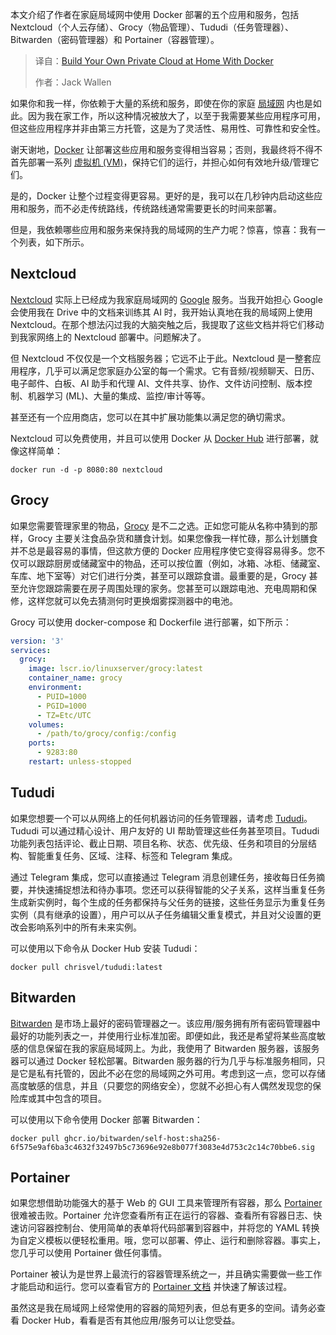 <!--
title: Docker在家：构建你的专属私有云
cover: https://cdn.thenewstack.io/media/2025/07/108d955b-hartono-creative-studio-lrupacfnjt4-unsplash.jpg
summary: 本文介绍了作者在家庭局域网中使用 Docker 部署的五个应用和服务，包括 Nextcloud（个人云存储）、Grocy（物品管理）、Tududi（任务管理器）、Bitwarden（密码管理器）和 Portainer（容器管理）。
-->

本文介绍了作者在家庭局域网中使用 Docker 部署的五个应用和服务，包括 Nextcloud（个人云存储）、Grocy（物品管理）、Tududi（任务管理器）、Bitwarden（密码管理器）和 Portainer（容器管理）。

> 译自：[Build Your Own Private Cloud at Home With Docker](https://thenewstack.io/build-your-own-private-cloud-at-home-with-docker/)
> 
> 作者：Jack Wallen

如果你和我一样，你依赖于大量的系统和服务，即使在你的家庭 [局域网](https://thenewstack.io/git-set-up-a-local-repository-accessible-by-lan/) 内也是如此。因为我在家工作，所以这种情况被放大了，以至于我需要某些应用程序可用，但这些应用程序并非由第三方托管，这是为了灵活性、易用性、可靠性和安全性。

谢天谢地，[Docker](https://thenewstack.io/docker-launches-hardened-images-intensifying-secure-container-market/) 让部署这些应用和服务变得相当容易；否则，我最终将不得不首先部署一系列 [虚拟机 (VM)](https://thenewstack.io/deploy-a-virtual-machine-with-oracles-open-source-virtualbox/)，保持它们的运行，并担心如何有效地升级/管理它们。

是的，Docker 让整个过程变得更容易。更好的是，我可以在几秒钟内启动这些应用和服务，而不必走传统路线，传统路线通常需要更长的时间来部署。

但是，我依赖哪些应用和服务来保持我的局域网的生产力呢？惊喜，惊喜：我有一个列表，如下所示。

## Nextcloud

[Nextcloud](https://nextcloud.com/athome/) 实际上已经成为我家庭局域网的 [Google](https://cloud.google.com/?utm_content=inline+mention) 服务。当我开始担心 Google 会使用我在 Drive 中的文档来训练其 AI 时，我开始认真地在我的局域网上使用 Nextcloud。在那个想法闪过我的大脑突触之后，我提取了这些文档并将它们移动到我家网络上的 Nextcloud 部署中。问题解决了。

但 Nextcloud 不仅仅是一个文档服务器；它远不止于此。Nextcloud 是一整套应用程序，几乎可以满足您家庭办公室的每一个需求。它有音频/视频聊天、日历、电子邮件、白板、AI 助手和代理 AI、文件共享、协作、文件访问控制、版本控制、机器学习 (ML)、大量的集成、监控/审计等等。

甚至还有一个应用商店，您可以在其中扩展功能集以满足您的确切需求。

Nextcloud 可以免费使用，并且可以使用 Docker 从 [Docker Hub](https://thenewstack.io/revised-docker-hub-policies-unlimited-pulls-for-all-paying-customers/) 进行部署，就像这样简单：

```shell
docker run -d -p 8080:80 nextcloud
```

## Grocy

如果您需要管理家里的物品，[Grocy](https://grocy.info/) 是不二之选。正如您可能从名称中猜到的那样，Grocy 主要关注食品杂货和膳食计划。如果您像我一样忙碌，那么计划膳食并不总是最容易的事情，但这款方便的 Docker 应用程序使它变得容易得多。您不仅可以跟踪厨房或储藏室中的物品，还可以按位置（例如，冰箱、冰柜、储藏室、车库、地下室等）对它们进行分类，甚至可以跟踪食谱。最重要的是，Grocy 甚至允许您跟踪需要在房子周围处理的家务。您甚至可以跟踪电池、充电周期和保修，这样您就可以免去猜测何时更换烟雾探测器中的电池。

Grocy 可以使用 docker-compose 和 Dockerfile 进行部署，如下所示：

```yaml
version: '3'
services:
  grocy:
    image: lscr.io/linuxserver/grocy:latest
    container_name: grocy
    environment:
      - PUID=1000
      - PGID=1000
      - TZ=Etc/UTC
    volumes:
      - /path/to/grocy/config:/config
    ports:
      - 9283:80
    restart: unless-stopped
```

## Tududi

如果您想要一个可以从网络上的任何机器访问的任务管理器，请考虑 [Tududi](https://tududi.com/)。Tududi 可以通过精心设计、用户友好的 UI 帮助管理这些任务甚至项目。Tududi 功能列表包括评论、截止日期、项目名称、状态、优先级、任务和项目的分层结构、智能重复任务、区域、注释、标签和 Telegram 集成。

通过 Telegram 集成，您可以直接通过 Telegram 消息创建任务，接收每日任务摘要，并快速捕捉想法和待办事项。您还可以获得智能的父子关系，这样当重复任务生成新实例时，每个生成的任务都保持与父任务的链接，这些任务显示为重复任务实例（具有继承的设置），用户可以从子任务编辑父重复模式，并且对父设置的更改会影响系列中的所有未来实例。

可以使用以下命令从 Docker Hub 安装 Tududi：

```shell
docker pull chrisvel/tududi:latest
```

## Bitwarden

[Bitwarden](https://bitwarden.com/) 是市场上最好的密码管理器之一。该应用/服务拥有所有密码管理器中最好的功能列表之一，并使用行业标准加密。即便如此，我还是希望将某些高度敏感的信息保留在我的家庭局域网上。为此，我使用了 Bitwarden 服务器，该服务器可以通过 Docker 轻松部署。Bitwarden 服务器的行为几乎与标准服务相同，只是它是私有托管的，因此不必在您的局域网之外可用。考虑到这一点，您可以存储高度敏感的信息，并且（只要您的网络安全），您就不必担心有人偶然发现您的保险库或其中包含的项目。

可以使用以下命令使用 Docker 部署 Bitwarden：

```shell
docker pull ghcr.io/bitwarden/self-host:sha256-6f575e9af6ba3c4632f32497b5c73696e92e8b077f3083e4d753c2c14c70bbe6.sig
```

## Portainer

如果您想借助功能强大的基于 Web 的 GUI 工具来管理所有容器，那么 [Portainer](https://www.portainer.io/) 很难被击败。Portainer 允许您查看所有正在运行的容器、查看所有容器日志、快速访问容器控制台、使用简单的表单将代码部署到容器中，并将您的 YAML 转换为自定义模板以便轻松重用。哦，您可以部署、停止、运行和删除容器。事实上，您几乎可以使用 Portainer 做任何事情。

Portainer 被认为是世界上最流行的容器管理系统之一，并且确实需要做一些工作才能启动和运行。您可以查看官方的 [Portainer 文档](https://docs.portainer.io) 并快速了解该过程。

虽然这是我在局域网上经常使用的容器的简短列表，但总有更多的空间。请务必查看 Docker Hub，看看是否有其他应用/服务可以让您受益。